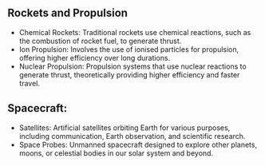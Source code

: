## Rockets and Propulsion
 - Chemical Rockets: Traditional rockets use chemical reactions, such as the combustion of rocket fuel, to generate thrust.
 - Ion Propulsion: Involves the use of ionised particles for propulsion, offering higher efficiency over long durations.
 - Nuclear Propulsion: Propulsion systems that use nuclear reactions to generate thrust, theoretically providing higher efficiency and faster travel.

## Spacecraft:
 - Satellites: Artificial satellites orbiting Earth for various purposes, including communication, Earth observation, and scientific research.
 - Space Probes: Unmanned spacecraft designed to explore other planets, moons, or celestial bodies in our solar system and beyond.
